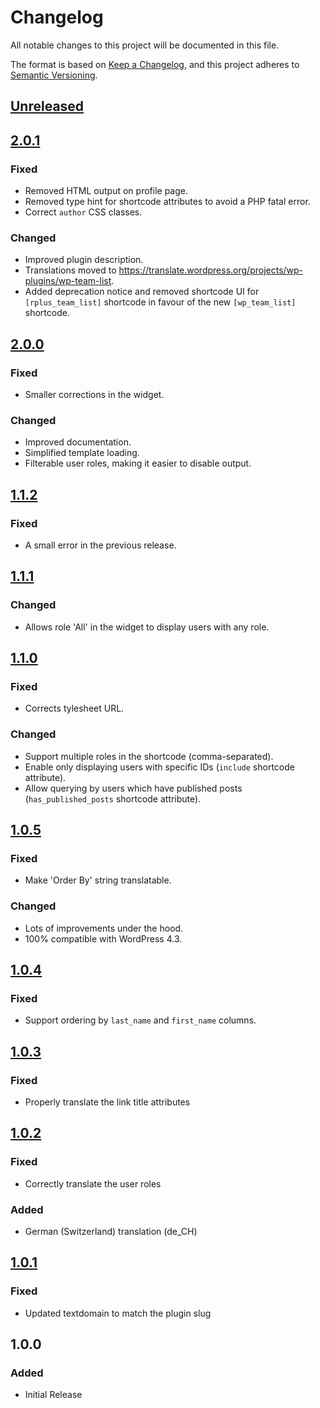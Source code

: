 # Changelog
All notable changes to this project will be documented in this file.

The format is based on [Keep a Changelog](https://keepachangelog.com/en/1.0.0/),
and this project adheres to [Semantic Versioning](https://semver.org/spec/v2.0.0.html).

## [Unreleased]

## [2.0.1]
### Fixed
* Removed HTML output on profile page.
* Removed type hint for shortcode attributes to avoid a PHP fatal error.
* Correct `author` CSS classes.

### Changed
* Improved plugin description.
* Translations moved to https://translate.wordpress.org/projects/wp-plugins/wp-team-list.
* Added deprecation notice and removed shortcode UI for `[rplus_team_list]` shortcode in favour of the new `[wp_team_list]` shortcode.

## [2.0.0]
### Fixed
* Smaller corrections in the widget.

### Changed
* Improved documentation.
* Simplified template loading.
* Filterable user roles, making it easier to disable output.

## [1.1.2]
### Fixed
* A small error in the previous release.

## [1.1.1]
### Changed
* Allows role 'All' in the widget to display users with any role.

## [1.1.0]
### Fixed
* Corrects tylesheet URL.

### Changed
* Support multiple roles in the shortcode (comma-separated).
* Enable only displaying users with specific IDs (`include` shortcode attribute).
* Allow querying by users which have published posts (`has_published_posts` shortcode attribute).

## [1.0.5]
### Fixed
* Make 'Order By' string translatable.

### Changed
* Lots of improvements under the hood.
* 100% compatible with WordPress 4.3.

## [1.0.4]
### Fixed
* Support ordering by `last_name` and `first_name` columns.

## [1.0.3]
### Fixed
* Properly translate the link title attributes

## [1.0.2]
### Fixed
* Correctly translate the user roles

### Added
* German (Switzerland) translation (de_CH)

## [1.0.1]
### Fixed
* Updated textdomain to match the plugin slug

## 1.0.0
### Added
* Initial Release

[Unreleased]: https://github.com/wearerequired/wp-team-list/compare/2.0.1...HEAD
[2.0.1]: https://github.com/wearerequired/wp-team-list/compare/2.0.0...2.0.1
[2.0.0]: https://github.com/wearerequired/wp-team-list/compare/1.1.3...2.0.0
[1.1.2]: https://github.com/wearerequired/wp-team-list/compare/1.1.1...1.1.2
[1.1.1]: https://github.com/wearerequired/wp-team-list/compare/1.1.0...1.1.1
[1.1.0]: https://github.com/wearerequired/wp-team-list/compare/1.0.5...1.1.0
[1.0.5]: https://github.com/wearerequired/wp-team-list/compare/1.0.4...1.0.5
[1.0.4]: https://github.com/wearerequired/wp-team-list/compare/1.0.3...1.0.4
[1.0.3]: https://github.com/wearerequired/wp-team-list/compare/1.0.2...1.0.3
[1.0.2]: https://github.com/wearerequired/wp-team-list/compare/1.0.1...1.0.2
[1.0.1]: https://github.com/wearerequired/wp-team-list/compare/1.0.0...1.0.1

